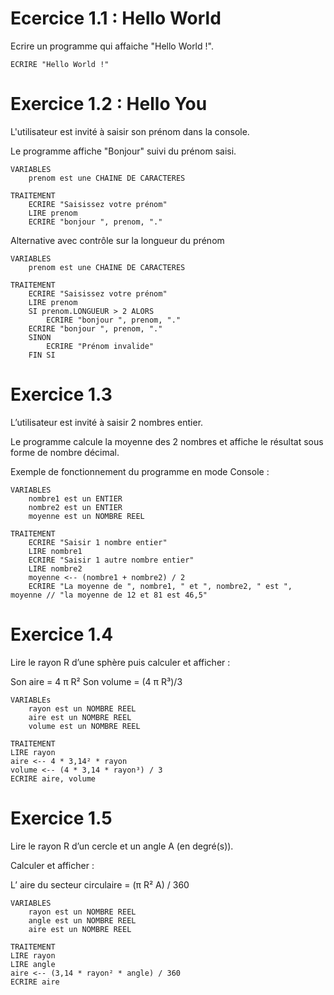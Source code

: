 # Ecercice 1.1 : Hello World
Ecrire un programme qui affaiche "Hello World !".

```
ECRIRE "Hello World !"
```

# Exercice 1.2 : Hello You
L'utilisateur est invité à saisir son prénom dans la console.

Le programme affiche "Bonjour" suivi du prénom saisi.

```
VARIABLES
    prenom est une CHAINE DE CARACTERES

TRAITEMENT
    ECRIRE "Saisissez votre prénom"
    LIRE prenom
    ECRIRE "bonjour ", prenom, "."
```
Alternative avec contrôle sur la longueur du prénom

```
VARIABLES
    prenom est une CHAINE DE CARACTERES

TRAITEMENT
    ECRIRE "Saisissez votre prénom"
    LIRE prenom
    SI prenom.LONGUEUR > 2 ALORS
        ECRIRE "bonjour ", prenom, "."
    ECRIRE "bonjour ", prenom, "."
    SINON
        ECRIRE "Prénom invalide"
    FIN SI
```

# Exercice 1.3
L’utilisateur est invité à saisir 2 nombres entier.

Le programme calcule la moyenne des 2 nombres et affiche le résultat sous forme de nombre décimal.

Exemple de fonctionnement du programme en mode Console :

```
VARIABLES
    nombre1 est un ENTIER
    nombre2 est un ENTIER
    moyenne est un NOMBRE REEL

TRAITEMENT
    ECRIRE "Saisir 1 nombre entier"
    LIRE nombre1
    ECRIRE "Saisir 1 autre nombre entier"
    LIRE nombre2
    moyenne <-- (nombre1 + nombre2) / 2
    ECRIRE "La moyenne de ", nombre1, " et ", nombre2, " est ", moyenne // "la moyenne de 12 et 81 est 46,5"
```


# Exercice 1.4
Lire le rayon R d’une sphère puis calculer et afficher :

Son aire = 4 π R²
Son volume = (4 π R³)/3

```
VARIABLEs
    rayon est un NOMBRE REEL
    aire est un NOMBRE REEL
    volume est un NOMBRE REEL

TRAITEMENT
LIRE rayon
aire <-- 4 * 3,14² * rayon
volume <-- (4 * 3,14 * rayon³) / 3
ECRIRE aire, volume
```

# Exercice 1.5
Lire le rayon R d’un cercle et un angle A (en degré(s)).

Calculer et afficher :

L’ aire du secteur circulaire = (π R² A) / 360

```
VARIABLES
    rayon est un NOMBRE REEL
    angle est un NOMBRE REEL
    aire est un NOMBRE REEL

TRAITEMENT
LIRE rayon
LIRE angle
aire <-- (3,14 * rayon² * angle) / 360
ECRIRE aire
```